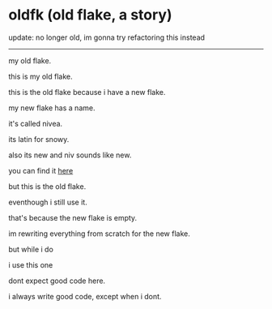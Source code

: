 # oldfk (old flake, a story)

update: no longer old, im gonna try refactoring this instead

---

my old flake.

this is my old flake.

this is the old flake because i have a new flake.

my new flake has a name.

it's called nivea.

its latin for snowy.

also its new and niv sounds like new.

you can find it [here](https://github.com/aemogie/nivea)

but this is the old flake.

eventhough i still use it.

that's because the new flake is empty.

im rewriting everything from scratch for the new flake.

but while i do

i use this one

dont expect good code here.

i always write good code, except when i dont.

